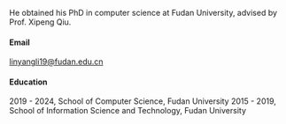 He obtained his PhD in computer science at Fudan University, advised by Prof. Xipeng Qiu.

#### Email
linyangli19@fudan.edu.cn

#### Education
2019 - 2024, School of Computer Science, Fudan University
2015 - 2019, School of Information Science and Technology, Fudan University


